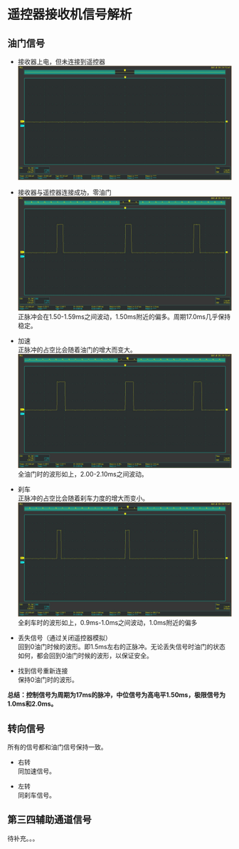 # 遥控器接收机信号解析

## 油门信号

* 接收器上电，但未连接到遥控器
![接收器刚上电未与遥控器连接.jpg](接收器刚上电未与遥控器连接.jpg)

* 接收器与遥控器连接成功，零油门
![与遥控器连接成功零油门.jpg](与遥控器连接成功零油门.jpg)
正脉冲会在1.50-1.59ms之间波动，1.50ms附近的偏多。周期17.0ms几乎保持稳定。  

* 加速  
正脉冲的占空比会随着油门的增大而变大。  
![全油门.jpg](全油门.jpg)
全油门时的波形如上，2.00-2.10ms之间波动。

* 刹车  
正脉冲的占空比会随着刹车力度的增大而变小。  
![全刹车.jpg](全刹车.jpg)
全刹车时的波形如上，0.9ms-1.0ms之间波动，1.0ms附近的偏多

* 丢失信号（通过关闭遥控器模拟）  
回到0油门时候的波形。即1.5ms左右的正脉冲。无论丢失信号时油门的状态如何，都会回到0油门时候的波形，以保证安全。

* 找到信号重新连接  
保持0油门时的波形。

**总结：控制信号为周期为17ms的脉冲，中位信号为高电平1.50ms，极限信号为1.0ms和2.0ms。**
## 转向信号

所有的信号都和油门信号保持一致。
* 右转  
同加速信号。

* 左转  
同刹车信号。


## 第三四辅助通道信号

待补充。。。
